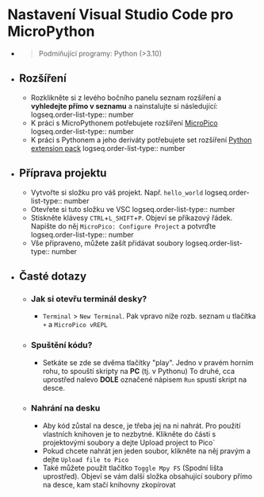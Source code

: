 # Nastavení Visual Studio Code pro MicroPython
- > Podmiňující programy: Python (>3.10)
- ## Rozšíření
	- Rozklikněte si z levého bočního panelu seznam rozšíření a **vyhledejte přímo v seznamu** a nainstalujte si následující:
	  logseq.order-list-type:: number
	- K práci s MicroPythonem potřebujete rozšíření [MicroPico](https://marketplace.visualstudio.com/items?itemName=paulober.pico-w-go)
	  logseq.order-list-type:: number
	- K práci s Pythonem a jeho deriváty potřebujete set rozšíření [Python extension pack](https://marketplace.visualstudio.com/items?itemName=donjayamanne.python-extension-pack)
	  logseq.order-list-type:: number
- ## Příprava projektu
	- Vytvořte si složku pro váš projekt. Např. `hello_world`
	  logseq.order-list-type:: number
	- Otevřete si tuto složku ve VSC
	  logseq.order-list-type:: number
	- Stiskněte klávesy `CTRL`+`L_SHIFT`+`P`. Objeví se příkazový řádek. Napište do něj `MicroPico: Configure Project` a potvrďte
	  logseq.order-list-type:: number
	- Vše připraveno, můžete zašít přidávat soubory
	  logseq.order-list-type:: number
- ## Časté dotazy
	- ### Jak si otevřu terminál desky?
		- `Terminal` > `New Terminal`. Pak vpravo níže rozb. seznam u tlačítka `+` a `MicroPico vREPL`
	- ### Spuštění kódu?
		- Setkáte se zde se dvěma tlačítky "play". Jedno v pravém horním rohu, to spouští skripty na **PC** (tj. v Pythonu) To druhé, cca uprostřed nalevo **DOLE** označené nápisem `Run` spustí skript na desce.
	- ### Nahrání na desku
		- Aby kód zůstal na desce, je třeba jej na ni nahrát. Pro použití vlastních knihoven je to nezbytné. Klikněte do části s projektovými soubory a dejte Upload project to Pico`
		- Pokud chcete nahrát jen jeden soubor, klikněte na něj pravým a dejte `Upload file to Pico`
		- Také můžete použít tlačítko `Toggle Mpy FS` (Spodní lišta uprostřed). Objeví se vám další složka obsahující soubory přímo na desce, kam stačí knihovny zkopírovat